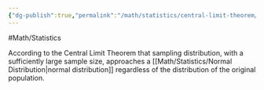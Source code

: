 ```yaml
---
{"dg-publish":true,"permalink":"/math/statistics/central-limit-theorem/"}
---
```



#Math/Statistics 

According to the Central Limit Theorem that sampling distribution, with a sufficiently large sample size, approaches a [[Math/Statistics/Normal Distribution\|normal distribution]] regardless of the distribution of the original population.